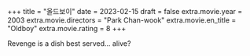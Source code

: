 +++
title = "올드보이"
date = 2023-02-15
draft = false
extra.movie.year = 2003
extra.movie.directors = "Park Chan-wook"
extra.movie.en_title = "Oldboy"
extra.movie.rating = 8
+++

Revenge is a dish best served... alive?<!-- more -->